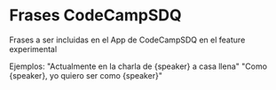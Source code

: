 # Frases CodeCampSDQ

Frases a ser incluidas en el App de CodeCampSDQ en el feature experimental 
 
 Ejemplos:
 "Actualmente en la charla de {speaker} a casa llena" 
 "Como {speaker}, yo quiero ser como {speaker}"
 

